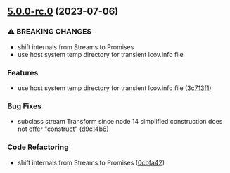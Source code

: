

## [5.0.0-rc.0](https://github.com/mweibel/lcov-result-merger/compare/v4.1.0...v5.0.0-rc.0) (2023-07-06)


### ⚠ BREAKING CHANGES

* shift internals from Streams to Promises
* use host system temp directory for transient lcov.info file

### Features

* use host system temp directory for transient lcov.info file ([3c713f1](https://github.com/mweibel/lcov-result-merger/commit/3c713f1be01f6c080cc2c0db7b75ea21eb4e0253))


### Bug Fixes

* subclass stream Transform since node 14 simplified construction does not offer "construct" ([d9c14b6](https://github.com/mweibel/lcov-result-merger/commit/d9c14b6dc5f043499e4f8669a754e6877ebd27df))


### Code Refactoring

* shift internals from Streams to Promises ([0cbfa42](https://github.com/mweibel/lcov-result-merger/commit/0cbfa42cf860a9a7138d9b1febc20ee1c1c67651))